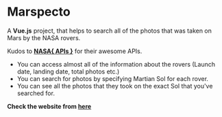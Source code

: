 # Marspecto

 A **Vue.js** project, that helps to search all of the photos that was taken on Mars by the NASA rovers.

Kudos to **[NASA{ APIs }](https://api.nasa.gov/)** for their awesome APIs.


 - You can access almost all of the information about the rovers (Launch date, landing date, total photos etc.)
 - You can search for photos by specifying Martian Sol for each rover.
 - You can see all the photos that they took on the exact Sol that you've searched for.

**Check the website from [here](https://marspecto.netlify.app)**
